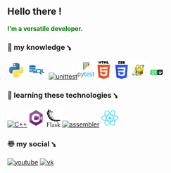 ## Hello there !

**<span style="color:green">I'm a versatile developer.</span>**

### 🧠 my knowledge ⭸

[<img src="res/python-original.svg" alt="python" width="40" height="40"/>](https://github.com/python)[<img src="res/sql.jpg" alt="sql" width="54" height="40"/>](https://github.com/python)[<img src="https://avatars.mds.yandex.net/i?id=57966ff4263dab1dd82bc82f5eb591b2286f3390-8357950-images-thumbs&n=13" alt="unittest" width="40" height="40"/>](https://github.com/python)[<img src="res/pytest.png" alt="pytest" width="40" height="40"/>](https://github.com/python)[<img src="res/html.png" alt="html" width="40" height="40"/>](https://github.com/python)[<img src="res/css.png" alt="css" width="40" height="40"/>](https://github.com/python)[<img src="res/pygame-head-party.png" alt="pygame" width="40" height="40"/>](https://github.com/python)[<img src="res/pyqt.png" alt="pyqt" width="40" height="30"/>](https://github.com/python)

### 📕 learning these technologies ⭸

[<img src="https://www.digiseller.ru/preview/307467/p1_1986716_c7d6ef4a.png" alt="C++" width="40" height="40"/>](https://github.com/python)[<img src="res/csharp.svg" alt="C#" width="40" height="40"/>](https://github.com/python)[<img src="res/flask.png" alt="flask" width="40" height="40"/>](https://github.com/python)[<img src="https://i.dobrzemieszkaj.pl/i/35/44/70/354470.jpg" alt="assembler" width="40" height="40"/>](https://github.com/python) [<img src="res/react-original.svg" width="40" height="40"/>](https://github.com/python)

### 〠 my social ⭸

[<img src="https://sun6-22.userapi.com/s/v1/ig2/Eyg8sk8fZJF-mSjQCbgeLrPLnIyh3ECH-Ui9V0Rfq9TFKwYHd6lTE0UKnZGDrT0B-CF0rOZwKz1gOfanc4NUxPWi.jpg?size=697x697&quality=96&crop=253,0,697,697&ava=1" alt="youtube" width="40" height="40"/>](https://www.youtube.com/channel/UCaVATEOK0MIEcW6lSWT5Rfw) [<img src="https://soyus-s.ru/wp-content/uploads/2021/05/vk.jpg" alt="vk" width="40" height="40"/>](https://vk.com/king_men1)
